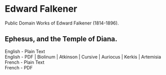# Edward Falkener

Public Domain Works of Edward Falkener (1814-1896).

## Ephesus, and the Temple of Diana.

English - Plain Text  
English - PDF | Biolinum | Atkinson | Cursive | Auriocus | Kerkis | Artemisia  
French - Plain Text  
French - PDF  
